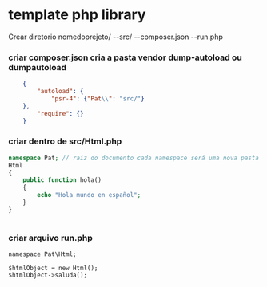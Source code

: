 # template php library

Crear diretorio 
nomedoprejeto/
--src/
--composer.json
--run.php


### criar composer.json cria a pasta vendor dump-autoload ou dumpautoload
```json
    {
        "autoload": {
            "psr-4": {"Pat\\": "src/"}
    },
        "require": {}	
    }
```
### criar dentro de src/Html.php
```php
namespace Pat; // raiz do documento cada namespace será uma nova pasta
Html
{
    public function hola()
    {
        echo "Hola mundo en español";
    }
}
    
```
### criar arquivo run.php

```
namespace Pat\Html;

$htmlObject = new Html();
$htmlObject->saluda();     

 ```